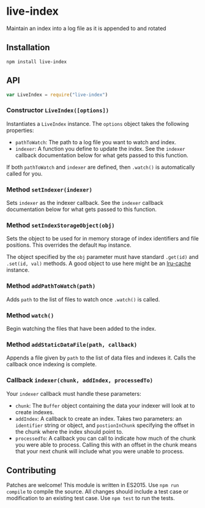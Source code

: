 # live-index

Maintain an index into a log file as it is appended to and rotated

## Installation

```
npm install live-index
```

## API

```javascript
var LiveIndex = require("live-index")
```

### Constructor `LiveIndex([options])`

Instantiates a `LiveIndex` instance. The `options` object takes the following properties:

  - `pathToWatch`: The path to a log file you want to watch and index.
  - `indexer`: A function you define to update the index. See the `indexer` callback documentation below for what gets passed to this function.

If both `pathToWatch` and `indexer` are defined, then `.watch()` is automatically called for you.

### Method `setIndexer(indexer)`

Sets `indexer` as the indexer callback. See the `indexer` callback documentation below for what gets passed to this function.

### Method `setIndexStorageObject(obj)`

Sets the object to be used for in memory storage of index identifiers and file positions. This overrides the default `Map` instance.

The object specified by the `obj` parameter must have standard `.get(id)` and `.set(id, val)` methods. A good object to use here might be an [lru-cache](https://npmjs.com/package/lru-cache) instance.

### Method `addPathToWatch(path)`

Adds `path` to the list of files to watch once `.watch()` is called.

### Method `watch()`

Begin watching the files that have been added to the index.

### Method `addStaticDataFile(path, callback)`

Appends a file given by `path` to the list of data files and indexes it. Calls the callback once indexing is complete.

### Callback `indexer(chunk, addIndex, processedTo)`

Your `indexer` callback must handle these parameters:

  - `chunk`: The `Buffer` object containing the data your indexer will look at to create indexes.
  - `addIndex`: A callback to create an index. Takes two parameters: an `identifier` string or object, and `postionInChunk` specifying the offset in the chunk where the index should point to.
  - `processedTo`: A callback you can call to indicate how much of the chunk you were able to process. Calling this with an offset in the chunk means that your next chunk will include what you were unable to process.

## Contributing

Patches are welcome! This module is written in ES2015. Use `npm run compile` to compile the source. All changes should include a test case or modification to an existing test case. Use `npm test` to run the tests.
